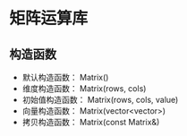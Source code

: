 # 矩阵运算库

## 构造函数
- 默认构造函数： Matrix()
- 维度构造函数： Matrix(rows, cols)
- 初始值构造函数： Matrix(rows, cols, value)
- 向量构造函数： Matrix(vector<vector<double>>)
- 拷贝构造函数： Matrix(const Matrix&)

## 